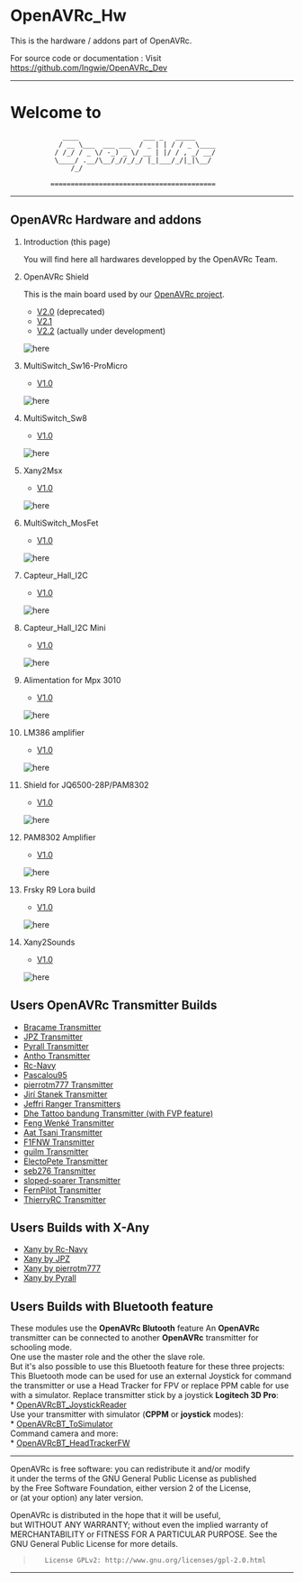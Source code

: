 # OpenAVRc_Hw

This is the hardware / addons part of OpenAVRc.

For source code or documentation : Visit https://github.com/Ingwie/OpenAVRc_Dev

----------
**Welcome to**
=========
                 ____                ___ _   _____                      
                / __ \___  ___ ___  / _ | | / / _ \____                 
               / /_/ / _ \/ -_) _ \/ __ | |/ / , _/ __/                 
               \____/ .__/\__/_//_/_/ |_|___/_/|_|\__/                  
                   /_/                                                  
              
              =========================================
----------
## OpenAVRc Hardware and addons
1. Introduction (this page)

	You will find here all hardwares developped by the OpenAVRc Team.
	
1. OpenAVRc Shield

   This is the main board used by our [OpenAVRc project](https://github.com/Ingwie/OpenAVRc_Dev).
   * [V2.0](https://github.com/Ingwie/OpenAVRc_Hw/tree/V3/PCB%20Shield/Mega_2560%20core%20mini_full_2.0_PM) (deprecated)
   * [V2.1](https://github.com/Ingwie/OpenAVRc_Hw/tree/V3/PCB%20Shield/Mega_2560%20core%20mini_full_2.1_PM)
   * [V2.2](https://github.com/Ingwie/OpenAVRc_Hw/tree/V3/PCB%20Shield/Mega_2560%20core%20mini_full_2.2_PM) (actually under development)
   
   ![here](https://github.com/Ingwie/OpenAVRc_Hw/blob/V3/PCB%20Shield/Mega_2560%20core%20mini_full_2.2_PM/Mega_2560%20core%20mini_full_2.2_3D.jpg)
1. MultiSwitch_Sw16-ProMicro
   * [V1.0](https://github.com/Ingwie/OpenAVRc_Hw/tree/V3/MultiSwitch_Sw16-ProMicro)
   
   ![here](https://github.com/Ingwie/OpenAVRc_Hw/blob/V3/MultiSwitch_Sw16-ProMicro/MultiSwitch_Sw16_ProMicro_3D.jpg)
1. MultiSwitch_Sw8
   * [V1.0](https://github.com/Ingwie/OpenAVRc_Hw/tree/V3/MultiSwitch_Sw8)
   
   ![here](https://github.com/Ingwie/OpenAVRc_Hw/blob/V3/MultiSwitch_Sw8/D%C3%A9codeur%20MS8_X-Any_3D.jpg)
1. Xany2Msx
   * [V1.0](https://github.com/Ingwie/OpenAVRc_Hw/tree/V3/Xany2Msx)
   
   ![here](https://github.com/Ingwie/OpenAVRc_Hw/blob/V3/Xany2Msx/Xany2Msx_3D.jpg)
1. MultiSwitch_MosFet
   * [V1.0](https://github.com/Ingwie/OpenAVRc_Hw/tree/V3/MultiSwitch_MosFet)
   
   ![here](https://github.com/Ingwie/OpenAVRc_Hw/blob/V3/MultiSwitch_MosFet/MultiSwitch_MosFet_Top3D.jpg)
1. Capteur_Hall_I2C
   * [V1.0](https://github.com/Ingwie/OpenAVRc_Hw/tree/V3/Capteur_Hall_I2C)
   
   ![here](https://github.com/Ingwie/OpenAVRc_Hw/blob/V3/Capteur_Hall_I2C/Sensor_Board_3D.jpg)
   
1. Capteur_Hall_I2C Mini
   * [V1.0](https://github.com/Ingwie/OpenAVRc_Hw/tree/V3/Capteur_Hall_I2C_Mini)
   
   ![here](https://github.com/Ingwie/OpenAVRc_Hw/blob/V3/Capteur_Hall_I2C_Mini/Sensor_Board_3D-Top_Bottom.jpg)
   
1. Alimentation for Mpx 3010
   * [V1.0](https://github.com/Ingwie/OpenAVRc_Hw/tree/V3/PCB%20Mpx%20Alimentation)
   
   ![here](https://github.com/Ingwie/OpenAVRc_Hw/blob/V3/PCB%20Mpx%20Alimentation/MPX_Alimentation_Top.jpg)
   
1. LM386 amplifier
   * [V1.0](https://github.com/Ingwie/OpenAVRc_Hw/tree/V3/PCB%20LM386%20amplifier)
   
   ![here](https://github.com/Ingwie/OpenAVRc_Hw/blob/V3/PCB%20LM386%20amplifier/LM386Amplifier_Top.jpg)
   
1. Shield for JQ6500-28P/PAM8302
   * [V1.0](https://github.com/Ingwie/OpenAVRc_Hw/tree/V3/PCB%20JQ6500-28P_PAM8302A)
   
   ![here](https://github.com/Ingwie/OpenAVRc_Hw/blob/V3/PCB%20JQ6500-28P_PAM8302A/JQ6500-28P_PAM8302A_3DTop.jpg)
   
1. PAM8302 Amplifier
   * [V1.0](https://github.com/Ingwie/OpenAVRc_Hw/tree/V3/PCB%20PAM8302A)
   
   ![here](https://github.com/Ingwie/OpenAVRc_Hw/blob/V3/PCB%20PAM8302A/PAM8302_3D.jpg)
   
1. Frsky R9 Lora build
   * [V1.0](https://github.com/Ingwie/OpenAVRc_Hw/tree/V3/Long_Range/MultiProtocol&Lora)
   
   ![here](https://github.com/Ingwie/OpenAVRc_Hw/blob/V3/Long_Range/MultiProtocol&Lora/RFM95W_TxModule.jpg)
   
1. Xany2Sounds
   * [V1.0](https://github.com/Ingwie/OpenAVRc_Hw/tree/V3/Xany2Sounds)
   
   ![here](https://github.com/Ingwie/OpenAVRc_Hw/blob/V3/Xany2Sounds/Xany2Sounds_3D.jpg)
   
## Users OpenAVRc Transmitter Builds
* [Bracame Transmitter](https://github.com/Ingwie/OpenAVRc_Hw/tree/V3/User's%20OpenAVRc%20Transmitters/Bracame/README.md)
* [JPZ Transmitter](https://github.com/Ingwie/OpenAVRc_Hw/tree/V3/User's%20OpenAVRc%20Transmitters/JPZ/README.md)
* [Pyrall Transmitter](https://github.com/Ingwie/OpenAVRc_Hw/tree/V3/User's%20OpenAVRc%20Transmitters/Pyrall/README.md)
* [Antho Transmitter](https://github.com/Ingwie/OpenAVRc_Hw/tree/V3/User's%20OpenAVRc%20Transmitters/Antho/README.md)
* [Rc-Navy](https://github.com/Ingwie/OpenAVRc_Hw/tree/V3/User's%20OpenAVRc%20Transmitters/Rc-Navy/README.md)
* [Pascalou95](https://github.com/Ingwie/OpenAVRc_Hw/tree/V3/User's%20OpenAVRc%20Transmitters/Pascalou95/README.md)
* [pierrotm777 Transmitter](https://github.com/Ingwie/OpenAVRc_Hw/tree/V3/User's%20OpenAVRc%20Transmitters/pierrotm777/README.md)
* [Jirí Stanek Transmitter](https://github.com/Ingwie/OpenAVRc_Hw/tree/V3/User's%20OpenAVRc%20Transmitters/JiríStanek/README.md)
* [Jeffri Ranger Transmitters](https://github.com/Ingwie/OpenAVRc_Hw/tree/V3/User's%20OpenAVRc%20Transmitters/JeffriRanger/README.md)
* [Dhe Tattoo bandung Transmitter (with FVP feature)](https://github.com/Ingwie/OpenAVRc_Hw/tree/V3/User's%20OpenAVRc%20Transmitters/DheTattoobandung/README.md)
* [Feng Wenké Transmitter](https://github.com/Ingwie/OpenAVRc_Hw/tree/V3/User's%20OpenAVRc%20Transmitters/FengWenké/README.md)
* [Aat Tsani Transmitter](https://github.com/Ingwie/OpenAVRc_Hw/tree/V3/User's%20OpenAVRc%20Transmitters/AatTsani/README.md)
* [F1FNW Transmitter](https://github.com/Ingwie/OpenAVRc_Hw/tree/V3/User's%20OpenAVRc%20Transmitters/F1FNW/README.md)
* [guilm Transmitter](https://github.com/Ingwie/OpenAVRc_Hw/tree/V3/User's%20OpenAVRc%20Transmitters/guilm/README.md)
* [ElectoPete Transmitter](https://github.com/Ingwie/OpenAVRc_Hw/tree/V3/User's%20OpenAVRc%20Transmitters/ElectoPete/README.md)
* [seb276 Transmitter](https://github.com/Ingwie/OpenAVRc_Hw/tree/V3/User's%20OpenAVRc%20Transmitters/seb276/README.md)
* [sloped-soarer Transmitter](https://github.com/Ingwie/OpenAVRc_Hw/tree/V3/User's%20OpenAVRc%20Transmitters/sloped-soarer/README.md)
* [FernPilot Transmitter](https://github.com/Ingwie/OpenAVRc_Hw/tree/V3/User's%20OpenAVRc%20Transmitters/FernPilot/README.md)
* [ThierryRC Transmitter](https://github.com/Ingwie/OpenAVRc_Hw/tree/V3/User's%20OpenAVRc%20Transmitters/ThierryRC/README.md)

## Users Builds with X-Any
* [Xany by Rc-Navy](https://github.com/Ingwie/OpenAVRc_Hw/tree/V3/Xany_Builds_by_Users/Rc-Navy)
* [Xany by JPZ](https://github.com/Ingwie/OpenAVRc_Hw/tree/V3/Xany_Builds_by_Users/JPZ)
* [Xany by pierrotm777](https://github.com/Ingwie/OpenAVRc_Hw/tree/V3/Xany_Builds_by_Users/pierrotm777)
* [Xany by Pyrall](https://github.com/Ingwie/OpenAVRc_Hw/tree/V3/Xany_Builds_by_Users/Pyrall)

## Users Builds with Bluetooth feature
These modules use the **OpenAVRc Blutooth** feature
   An **OpenAVRc** transmitter can be connected to another **OpenAVRc** transmitter for schooling mode.  
   One use the master role and the other the slave role.  
   But it's also possible to use this Bluetooth feature for these three projects:    
   This Bluetooth mode can be used for use an external Joystick for command the transmitter or use a Head Tracker for FPV or replace PPM cable for use with a simulator.
   Replace transmitter stick by a joystick **Logitech 3D Pro**:  
     * [OpenAVRcBT_JoystickReader](https://github.com/Ingwie/OpenAVRc_Hw/tree/V3/Bluetooth/OpenAVRcBT_JoystickReader)  
   Use your transmitter with simulator (**CPPM** or **joystick** modes):   
     * [OpenAVRcBT_ToSimulator](https://github.com/Ingwie/OpenAVRc_Hw/tree/V3/Bluetooth/OpenAVRcBT_ToSimulator)  
   Command camera and more:  
     * [OpenAVRcBT_HeadTrackerFW](https://github.com/Ingwie/OpenAVRc_Hw/tree/V3/Bluetooth/OpenAVRcBT_HeadTrackerFW)  
  
----------

   OpenAVRc is free software: you can redistribute it and/or modify    
   it under the terms of the GNU General Public License as published    
   by the Free Software Foundation, either version 2 of the License,   
   or (at your option) any later version.


   OpenAVRc is distributed in the hope that it will be useful,         
   but WITHOUT ANY WARRANTY; without even the implied warranty of       
   MERCHANTABILITY or FITNESS FOR A PARTICULAR PURPOSE.  See the        
   GNU General Public License for more details.                         
                                                                        
>        License GPLv2: http://www.gnu.org/licenses/gpl-2.0.html          

----------

